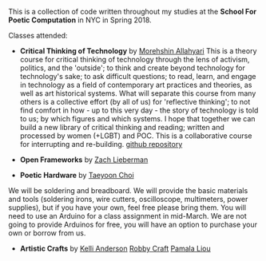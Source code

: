 This is a collection of code written throughout my studies at the **School For Poetic Computation** in NYC in Spring 2018.

Classes attended:
 -  **Critical Thinking of Technology** by [Morehshin Allahyari](http://www.morehshin.com/)
This is a theory course for critical thinking of technology through the lens of activism, politics, and the 'outside'; to think and create beyond technology for technology's sake; to ask difficult questions; to read, learn, and engage in technology as a field of contemporary art practices and theories, as well as art historical systems. What will separate this course from many others is a collective effort (by all of us) for 'reflective thinking'; to not find comfort in how - up to this very day - the story of technology is told to us; by which figures and which systems. I hope that together we can build a new library of critical thinking and reading; written and processed by women (+LGBT) and POC. This is a collaborative course for interrupting and re-building. [github repository](https://github.com/morehshin/TheRadicalOutside_Spring2018)

 -  **Open Frameworks** by [Zach Lieberman](http://thesystemis.com/)

 -  **Poetic Hardware** by [Taeyoon Choi](http://taeyoonchoi.com/])

 We will be soldering and breadboard. We will provide the basic materials and tools (soldering irons, wire cutters, oscilloscope, multimeters, power supplies), but if you have your own, feel free please bring them. You will need to use an Arduino for a class assignment in mid-March. We are not going to provide Arduinos for free, you will have an option to purchase your own or borrow from us.

 -  **Artistic Crafts** by [Kelli Anderson](http://kellianderson.com/) [Robby Craft](http://robbykraft.com/) [Pamala Liou](http://pamelaliou.com/)
